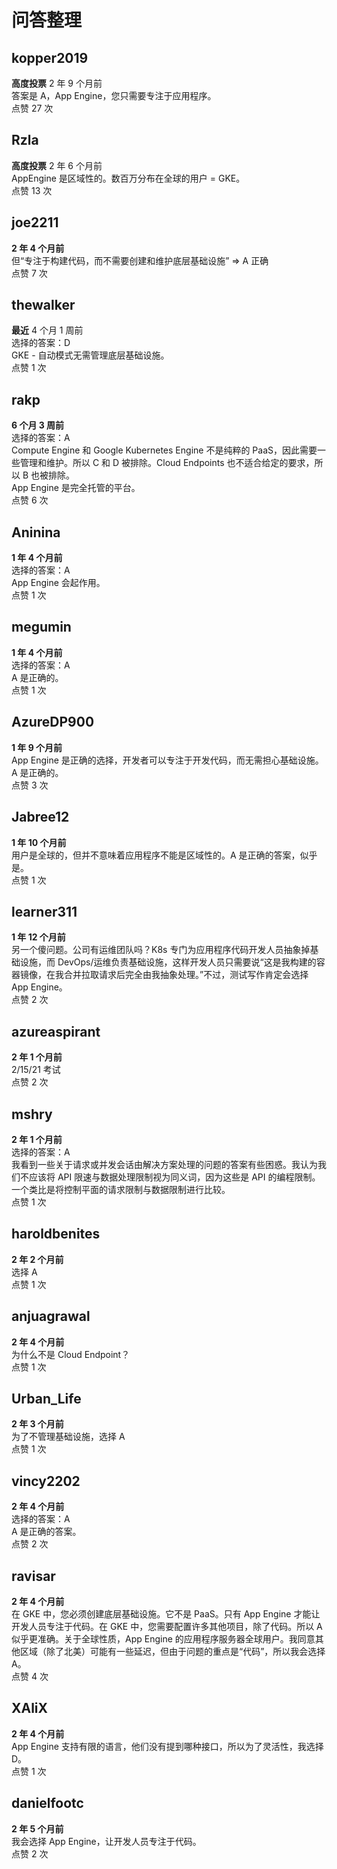 # 问答整理

## kopper2019
**高度投票** 2 年 9 个月前  
答案是 A，App Engine，您只需要专注于应用程序。  
点赞 27 次

## Rzla
**高度投票** 2 年 6 个月前  
AppEngine 是区域性的。数百万分布在全球的用户 = GKE。  
点赞 13 次

## joe2211
**2 年 4 个月前**  
但“专注于构建代码，而不需要创建和维护底层基础设施” => A 正确  
点赞 7 次

## thewalker
**最近** 4 个月 1 周前  
选择的答案：D  
GKE - 自动模式无需管理底层基础设施。  
点赞 1 次

## rakp
**6 个月 3 周前**  
选择的答案：A  
Compute Engine 和 Google Kubernetes Engine 不是纯粹的 PaaS，因此需要一些管理和维护。所以 C 和 D 被排除。Cloud Endpoints 也不适合给定的要求，所以 B 也被排除。  
App Engine 是完全托管的平台。  
点赞 6 次

## Aninina
**1 年 4 个月前**  
选择的答案：A  
App Engine 会起作用。  
点赞 1 次

## megumin
**1 年 4 个月前**  
选择的答案：A  
A 是正确的。  
点赞 1 次

## AzureDP900
**1 年 9 个月前**  
App Engine 是正确的选择，开发者可以专注于开发代码，而无需担心基础设施。A 是正确的。  
点赞 3 次

## Jabree12
**1 年 10 个月前**  
用户是全球的，但并不意味着应用程序不能是区域性的。A 是正确的答案，似乎是。  
点赞 1 次

## learner311
**1 年 12 个月前**  
另一个傻问题。公司有运维团队吗？K8s 专门为应用程序代码开发人员抽象掉基础设施，而 DevOps/运维负责基础设施，这样开发人员只需要说“这是我构建的容器镜像，在我合并拉取请求后完全由我抽象处理。”不过，测试写作肯定会选择 App Engine。  
点赞 2 次

## azureaspirant
**2 年 1 个月前**  
2/15/21 考试  
点赞 2 次

## mshry
**2 年 1 个月前**  
选择的答案：A  
我看到一些关于请求或并发会话由解决方案处理的问题的答案有些困惑。我认为我们不应该将 API 限速与数据处理限制视为同义词，因为这些是 API 的编程限制。一个类比是将控制平面的请求限制与数据限制进行比较。  
点赞 1 次

## haroldbenites
**2 年 2 个月前**  
选择 A  
点赞 1 次

## anjuagrawal
**2 年 4 个月前**  
为什么不是 Cloud Endpoint？  
点赞 1 次

## Urban_Life
**2 年 3 个月前**  
为了不管理基础设施，选择 A  
点赞 1 次

## vincy2202
**2 年 4 个月前**  
选择的答案：A  
A 是正确的答案。  
点赞 2 次

## ravisar
**2 年 4 个月前**  
在 GKE 中，您必须创建底层基础设施。它不是 PaaS。只有 App Engine 才能让开发人员专注于代码。在 GKE 中，您需要配置许多其他项目，除了代码。所以 A 似乎更准确。关于全球性质，App Engine 的应用程序服务器全球用户。我同意其他区域（除了北美）可能有一些延迟，但由于问题的重点是“代码”，所以我会选择 A。  
点赞 4 次

## XAliX
**2 年 4 个月前**  
App Engine 支持有限的语言，他们没有提到哪种接口，所以为了灵活性，我选择 D。  
点赞 1 次

## danielfootc
**2 年 5 个月前**  
我会选择 App Engine，让开发人员专注于代码。  
点赞 2 次
